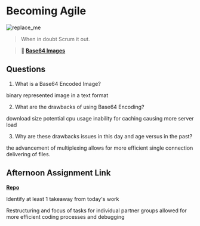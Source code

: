 # Becoming Agile

![replace_me](https://codeworks.blob.core.windows.net/public/assets/img/illustrations/placeholder.svg)

> When in doubt Scrum it out.

> **📖 [Base64 Images](https://codeworksacademy.com/fs-student-guide/resources/wk8-9/06-Base64)**

## Questions

1. What is a Base64 Encoded Image?

binary represented image in a text format 

2. What are the drawbacks of using Base64 Encoding?

download size potential cpu usage inability for caching causing more server load 

3. Why are these drawbacks issues in this day and age versus in the past?

the advancement of multiplexing allows for more efficient single connection delivering of files.

## Afternoon Assignment Link

**[Repo](https://github.com/GregBullington/<ASSIGNMENT_REPO>)**

Identify at least 1 takeaway from today's work

Restructuring and focus of tasks for individual partner groups allowed for more efficient coding processes and debugging 
